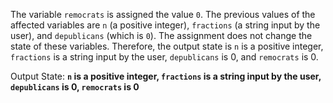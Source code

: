 The variable `remocrats` is assigned the value `0`. The previous values of the affected variables are `n` (a positive integer), `fractions` (a string input by the user), and `depublicans` (which is `0`). The assignment does not change the state of these variables. Therefore, the output state is `n` is a positive integer, `fractions` is a string input by the user, `depublicans` is 0, and `remocrats` is 0.

Output State: **`n` is a positive integer, `fractions` is a string input by the user, `depublicans` is 0, `remocrats` is 0**